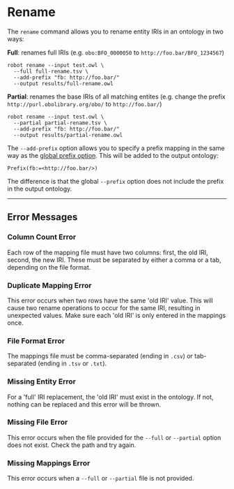 # Rename

The `rename` command allows you to rename entity IRIs in an ontology in two ways:

**Full**: renames full IRIs (e.g. `obo:BFO_0000050` to `http://foo.bar/BFO_1234567`)

    robot rename --input test.owl \
      --full full-rename.tsv \
      --add-prefix "fb: http://foo.bar/"
      --output results/full-rename.owl

**Partial**: renames the base IRIs of all matching entites (e.g. change the prefix `http://purl.obolibrary.org/obo/` to `http://foo.bar/`)

    robot rename --input test.owl \
      --partial partial-rename.tsv \
      --add-prefix "fb: http://foo.bar/"
      --output results/partial-rename.owl
      
The `--add-prefix` option allows you to specify a prefix mapping in the same way as the [global prefix option](/global#prefixes). This will be added to the output ontology:

```
Prefix(fb:=<http://foo.bar/>)
```

The difference is that the global `--prefix` option does not include the prefix in the output ontology.

---

## Error Messages

### Column Count Error

Each row of the mapping file must have two columns: first, the old IRI, second, the new IRI. These must be separated by either a comma or a tab, depending on the file format.

### Duplicate Mapping Error

This error occurs when two rows have the same 'old IRI' value. This will cause two rename operations to occur for the same IRI, resulting in unexpected values. Make sure each 'old IRI' is only entered in the mappings once.

### File Format Error

The mappings file must be comma-separated (ending in `.csv`) or tab-separated (ending in `.tsv` or `.txt`).

### Missing Entity Error

For a 'full' IRI replacement, the 'old IRI' must exist in the ontology. If not, nothing can be replaced and this error will be thrown.

### Missing File Error

This error occurs when the file provided for the `--full` or `--partial` option does not exist. Check the path and try again.

### Missing Mappings Error

This error occurs when a `--full` or `--partial` file is not provided.
